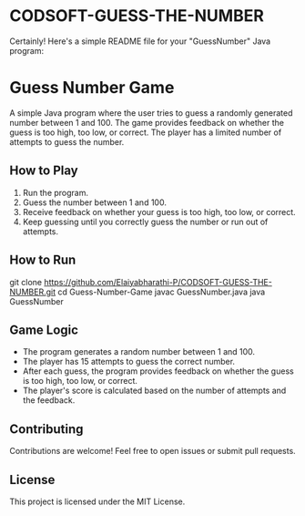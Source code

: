 # CODSOFT-GUESS-THE-NUMBER
Certainly! Here's a simple README file for your "GuessNumber" Java program:

# Guess Number Game

A simple Java program where the user tries to guess a randomly generated number between 1 and 100. The game provides feedback on whether the guess is too high, too low, or correct. The player has a limited number of attempts to guess the number.

## How to Play

1. Run the program.
2. Guess the number between 1 and 100.
3. Receive feedback on whether your guess is too high, too low, or correct.
4. Keep guessing until you correctly guess the number or run out of attempts.

## How to Run


git clone https://github.com/Elaiyabharathi-P/CODSOFT-GUESS-THE-NUMBER.git
cd Guess-Number-Game
javac GuessNumber.java
java GuessNumber


## Game Logic

- The program generates a random number between 1 and 100.
- The player has 15 attempts to guess the correct number.
- After each guess, the program provides feedback on whether the guess is too high, too low, or correct.
- The player's score is calculated based on the number of attempts and the feedback.

## Contributing

Contributions are welcome! Feel free to open issues or submit pull requests.

## License

This project is licensed under the MIT License.

